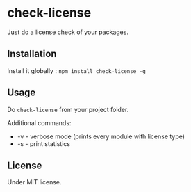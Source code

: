 # check-license

Just do a license check of your packages.

## Installation

Install it globally : `npm install check-license -g`

## Usage

Do `check-license` from your project folder.


Additional commands:

* -v    - verbose mode (prints every module with license type)
* -s    - print statistics


## License

Under MIT license.
